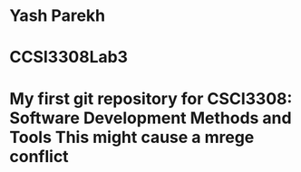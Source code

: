 # Yash Parekh
# CCSI3308Lab3
# My first git repository for CSCI3308: Software Development Methods and Tools This might cause a mrege conflict

